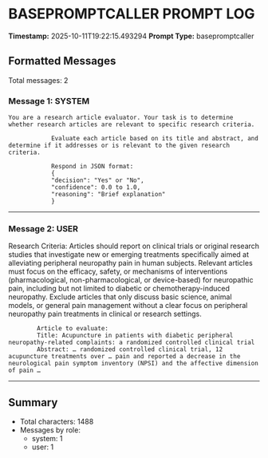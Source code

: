 # BASEPROMPTCALLER PROMPT LOG
**Timestamp:** 2025-10-11T19:22:15.493294
**Prompt Type:** basepromptcaller

## Formatted Messages
Total messages: 2

### Message 1: SYSTEM

```
You are a research article evaluator. Your task is to determine whether research articles are relevant to specific research criteria.

            Evaluate each article based on its title and abstract, and determine if it addresses or is relevant to the given research criteria.

            Respond in JSON format:
            {
            "decision": "Yes" or "No",
            "confidence": 0.0 to 1.0,
            "reasoning": "Brief explanation"
            }
```

---

### Message 2: USER

Research Criteria: Articles should report on clinical trials or original research studies that investigate new or emerging treatments specifically aimed at alleviating peripheral neuropathy pain in human subjects. Relevant articles must focus on the efficacy, safety, or mechanisms of interventions (pharmacological, non-pharmacological, or device-based) for neuropathic pain, including but not limited to diabetic or chemotherapy-induced neuropathy. Exclude articles that only discuss basic science, animal models, or general pain management without a clear focus on peripheral neuropathy pain treatments in clinical or research settings.

            Article to evaluate:
            Title: Acupuncture in patients with diabetic peripheral neuropathy-related complaints: a randomized controlled clinical trial
            Abstract: … randomized controlled clinical trial, 12 acupuncture treatments over … pain and reported a decrease in the neurological pain symptom inventory (NPSI) and the affective dimension of pain …

---

## Summary
- Total characters: 1488
- Messages by role:
  - system: 1
  - user: 1